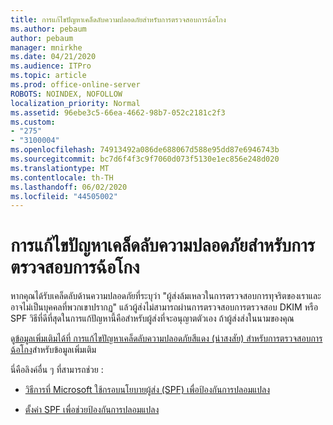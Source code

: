 ```yaml
---
title: การแก้ไขปัญหาเคล็ดลับความปลอดภัยสําหรับการตรวจสอบการฉ้อโกง
ms.author: pebaum
author: pebaum
manager: mnirkhe
ms.date: 04/21/2020
ms.audience: ITPro
ms.topic: article
ms.prod: office-online-server
ROBOTS: NOINDEX, NOFOLLOW
localization_priority: Normal
ms.assetid: 96ebe3c5-66ea-4662-98b7-052c2181c2f3
ms.custom:
- "275"
- "3100004"
ms.openlocfilehash: 74913492a086de688067d588e95dd87e6946743b
ms.sourcegitcommit: bc7d6f4f3c9f7060d073f5130e1ec856e248d020
ms.translationtype: MT
ms.contentlocale: th-TH
ms.lasthandoff: 06/02/2020
ms.locfileid: "44505002"
---
```

# <a name="troubleshooting-the-safety-tip-for-fraud-detection-checks"></a>การแก้ไขปัญหาเคล็ดลับความปลอดภัยสําหรับการตรวจสอบการฉ้อโกง

หากคุณได้รับเคล็ดลับด้านความปลอดภัยที่ระบุว่า "ผู้ส่งล้มเหลวในการตรวจสอบการทุจริตของเราและอาจไม่เป็นบุคคลที่พวกเขาปรากฏ" แล้วผู้ส่งไม่สามารถผ่านการตรวจสอบการตรวจสอบ DKIM หรือ SPF วิธีที่ดีที่สุดในการแก้ปัญหานี้คือสําหรับผู้ส่งที่จะอนุญาตตัวเอง ถ้าผู้ส่งส่งในนามของคุณ
  
ดู[ข้อมูลเพิ่มเติมได้ที่ การแก้ไขปัญหาเคล็ดลับความปลอดภัยสีแดง (น่าสงสัย) สําหรับการตรวจสอบการฉ้อโกง](https://blogs.msdn.microsoft.com/tzink/2016/11/02/troubleshooting-the-red-suspicious-safety-tip-for-fraud-detection-checks/)สําหรับข้อมูลเพิ่มเติม
  
นี่คือลิงค์อื่น ๆ ที่สามารถช่วย :
  
- [วิธีการที่ Microsoft ใช้กรอบนโยบายผู้ส่ง (SPF) เพื่อป้องกันการปลอมแปลง](https://docs.microsoft.com/microsoft-365/security/office-365-security/how-office-365-uses-spf-to-prevent-spoofing)

- [ตั้งค่า SPF เพื่อช่วยป้องกันการปลอมแปลง](https://docs.microsoft.com/microsoft-365/security/office-365-security/set-up-spf-in-office-365-to-help-prevent-spoofing)
